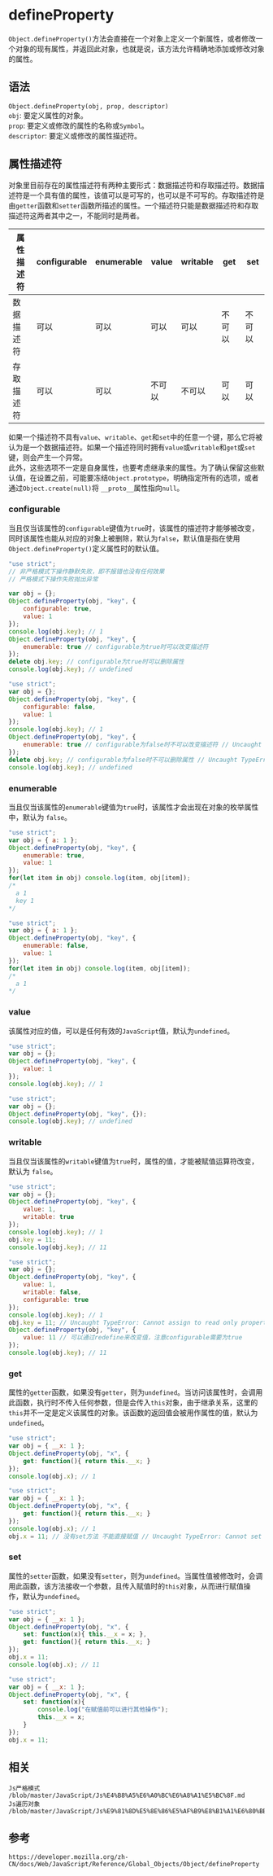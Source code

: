 # defineProperty
`Object.defineProperty()`方法会直接在一个对象上定义一个新属性，或者修改一个对象的现有属性，并返回此对象，也就是说，该方法允许精确地添加或修改对象的属性。

## 语法
`Object.defineProperty(obj, prop, descriptor)`  
`obj`: 要定义属性的对象。  
`prop`: 要定义或修改的属性的名称或`Symbol`。  
`descriptor`: 要定义或修改的属性描述符。

## 属性描述符
对象里目前存在的属性描述符有两种主要形式：数据描述符和存取描述符。数据描述符是一个具有值的属性，该值可以是可写的，也可以是不可写的。存取描述符是由`getter`函数和`setter`函数所描述的属性。一个描述符只能是数据描述符和存取描述符这两者其中之一，不能同时是两者。

|属性描述符 | configurable | enumerable | value | writable | get | set |
|---|---|---|---|---|---|---|
|数据描述符 | 可以 | 可以 | 可以 | 可以 | 不可以 | 不可以 |
|存取描述符 | 可以 | 可以 | 不可以 | 不可以 | 可以 | 可以 |

如果一个描述符不具有`value`、`writable`、`get`和`set`中的任意一个键，那么它将被认为是一个数据描述符。如果一个描述符同时拥有`value`或`writable`和`get`或`set`键，则会产生一个异常。  
此外，这些选项不一定是自身属性，也要考虑继承来的属性。为了确认保留这些默认值，在设置之前，可能要冻结`Object.prototype`，明确指定所有的选项，或者通过`Object.create(null)`将 `__proto__`属性指向`null`。

### configurable
当且仅当该属性的`configurable`键值为`true`时，该属性的描述符才能够被改变，同时该属性也能从对应的对象上被删除，默认为`false`，默认值是指在使用`Object.defineProperty()`定义属性时的默认值。

```javascript
"use strict";
// 非严格模式下操作静默失败，即不报错也没有任何效果
// 严格模式下操作失败抛出异常

var obj = {};
Object.defineProperty(obj, "key", {
    configurable: true,
    value: 1
});
console.log(obj.key); // 1
Object.defineProperty(obj, "key", {
    enumerable: true // configurable为true时可以改变描述符
});
delete obj.key; // configurable为true时可以删除属性
console.log(obj.key); // undefined
```

```javascript
"use strict";
var obj = {};
Object.defineProperty(obj, "key", {
    configurable: false,
    value: 1
});
console.log(obj.key); // 1
Object.defineProperty(obj, "key", {
    enumerable: true // configurable为false时不可以改变描述符 // Uncaught TypeError: Cannot redefine property: key
});
delete obj.key; // configurable为false时不可以删除属性 // Uncaught TypeError: Cannot delete property 'key' of #<Object>
console.log(obj.key); // undefined
```

### enumerable
当且仅当该属性的`enumerable`键值为`true`时，该属性才会出现在对象的枚举属性中，默认为 `false`。

```javascript
"use strict";
var obj = { a: 1 };
Object.defineProperty(obj, "key", {
    enumerable: true,
    value: 1
});
for(let item in obj) console.log(item, obj[item]); 
/* 
  a 1
  key 1
*/
```

```javascript
"use strict";
var obj = { a: 1 };
Object.defineProperty(obj, "key", {
    enumerable: false,
    value: 1
});
for(let item in obj) console.log(item, obj[item]); 
/* 
  a 1
*/
```

### value
该属性对应的值，可以是任何有效的`JavaScript`值，默认为`undefined`。
```javascript
"use strict";
var obj = {};
Object.defineProperty(obj, "key", {
    value: 1
});
console.log(obj.key); // 1
```

```javascript
"use strict";
var obj = {};
Object.defineProperty(obj, "key", {});
console.log(obj.key); // undefined
```

### writable
当且仅当该属性的`writable`键值为`true`时，属性的值，才能被赋值运算符改变，默认为 `false`。
```javascript
"use strict";
var obj = {};
Object.defineProperty(obj, "key", {
    value: 1,
    writable: true
});
console.log(obj.key); // 1
obj.key = 11;
console.log(obj.key); // 11
```

```javascript
"use strict";
var obj = {};
Object.defineProperty(obj, "key", {
    value: 1,
    writable: false,
    configurable: true
});
console.log(obj.key); // 1
obj.key = 11; // Uncaught TypeError: Cannot assign to read only property 'key' of object '#<Object>'
Object.defineProperty(obj, "key", {
    value: 11 // 可以通过redefine来改变值，注意configurable需要为true
});
console.log(obj.key); // 11
```

### get
属性的`getter`函数，如果没有`getter`，则为`undefined`。当访问该属性时，会调用此函数，执行时不传入任何参数，但是会传入`this`对象，由于继承关系，这里的`this`并不一定是定义该属性的对象。该函数的返回值会被用作属性的值，默认为`undefined`。
```javascript
"use strict";
var obj = { __x: 1 };
Object.defineProperty(obj, "x", {
    get: function(){ return this.__x; }
});
console.log(obj.x); // 1
```

```javascript
"use strict";
var obj = { __x: 1 };
Object.defineProperty(obj, "x", {
    get: function(){ return this.__x; }
});
console.log(obj.x); // 1
obj.x = 11; // 没有set方法 不能直接赋值 // Uncaught TypeError: Cannot set property x of #<Object> which has only a getter
```

### set
属性的`setter`函数，如果没有`setter`，则为`undefined`。当属性值被修改时，会调用此函数，该方法接收一个参数，且传入赋值时的`this`对象，从而进行赋值操作，默认为`undefined`。
```javascript
"use strict";
var obj = { __x: 1 };
Object.defineProperty(obj, "x", {
    set: function(x){ this.__x = x; },
    get: function(){ return this.__x; }
});
obj.x = 11;
console.log(obj.x); // 11
```

```javascript
"use strict";
var obj = { __x: 1 };
Object.defineProperty(obj, "x", {
    set: function(x){ 
        console.log("在赋值前可以进行其他操作");
        this.__x = x; 
    }
});
obj.x = 11;
```

## 相关

```
Js严格模式  /blob/master/JavaScript/Js%E4%B8%A5%E6%A0%BC%E6%A8%A1%E5%BC%8F.md
Js遍历对象  /blob/master/JavaScript/Js%E9%81%8D%E5%8E%86%E5%AF%B9%E8%B1%A1%E6%80%BB%E7%BB%93.md
```



## 参考

```
https://developer.mozilla.org/zh-CN/docs/Web/JavaScript/Reference/Global_Objects/Object/defineProperty
```
